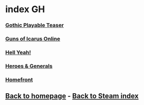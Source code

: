 # index GH

### [Gothic Playable Teaser](Gothic/Gothic.md)    
### [Guns of Icarus Online](GunsOfIcarus/GunsOfIcarus.md)     
### [Hell Yeah!](HellYeah/HellYeah.md)    
### [Heroes & Generals](Heroes&Generals/Heroes&Generals.md)     
### [Homefront](Homefront/Homefront.md)        

## [Back to homepage](/)  -  [Back to Steam index](/Steam/indexSteam.html)
